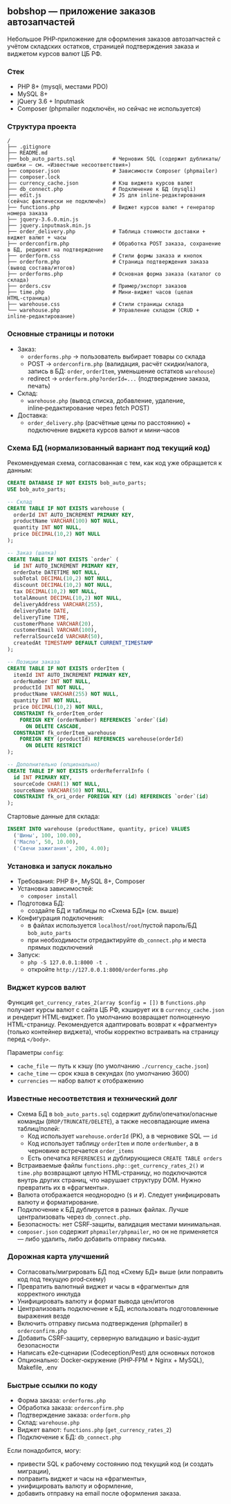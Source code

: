 ## bobshop — приложение заказов автозапчастей

Небольшое PHP‑приложение для оформления заказов автозапчастей с учётом складских остатков, страницей подтверждения заказа и виджетом курсов валют ЦБ РФ.

### Стек
- PHP 8+ (mysqli, местами PDO)
- MySQL 8+
- jQuery 3.6 + Inputmask
- Composer (phpmailer подключён, но сейчас не используется)

### Структура проекта
```
/
├── .gitignore
├── README.md
├── bob_auto_parts.sql            # Черновик SQL (содержит дубликаты/ошибки — см. «Известные несоответствия»)
├── composer.json                 # Зависимости Composer (phpmailer)
├── composer.lock
├── currency_cache.json           # Кэш виджета курсов валют
├── db_connect.php                # Подключение к БД (mysqli)
├── edit.js                       # JS для inline-редактирования (сейчас фактически не подключён)
├── functions.php                 # Виджет курсов валют + генератор номера заказа
├── jquery-3.6.0.min.js
├── jquery.inputmask.min.js
├── order_delivery.php            # Таблица стоимости доставки + виджет валют + часы
├── orderconfirm.php              # Обработка POST заказа, сохранение в БД, редирект на подтверждение
├── orderform.css                 # Стили формы заказа и кнопок
├── orderform.php                 # Страница подтверждения заказа (вывод состава/итогов)
├── orderforms.php                # Основная форма заказа (каталог со склада)
├── orders.csv                    # Пример/экспорт заказов
├── time.php                      # Мини‑виджет часов (целая HTML‑страница)
├── warehouse.css                 # Стили страницы склада
└── warehouse.php                 # Управление складом (CRUD + inline‑редактирование)
```

### Основные страницы и потоки
- Заказ:
  - `orderforms.php` → пользователь выбирает товары со склада
  - POST → `orderconfirm.php` (валидация, расчёт скидки/налога, запись в БД: `order`, `orderItem`, уменьшение остатков `warehouse`)
  - redirect → `orderform.php?orderId=...` (подтверждение заказа, печать)
- Склад:
  - `warehouse.php` (вывод списка, добавление, удаление, inline‑редактирование через fetch POST)
- Доставка:
  - `order_delivery.php` (расчётные цены по расстоянию) + подключение виджета курсов валют и мини‑часов

### Схема БД (нормализованный вариант под текущий код)
Рекомендуемая схема, согласованная с тем, как код уже обращается к данным:
```sql
CREATE DATABASE IF NOT EXISTS bob_auto_parts;
USE bob_auto_parts;

-- Склад
CREATE TABLE IF NOT EXISTS warehouse (
  orderId INT AUTO_INCREMENT PRIMARY KEY,
  productName VARCHAR(100) NOT NULL,
  quantity INT NOT NULL,
  price DECIMAL(10,2) NOT NULL
);

-- Заказ (шапка)
CREATE TABLE IF NOT EXISTS `order` (
  id INT AUTO_INCREMENT PRIMARY KEY,
  orderDate DATETIME NOT NULL,
  subTotal DECIMAL(10,2) NOT NULL,
  discount DECIMAL(10,2) NOT NULL,
  tax DECIMAL(10,2) NOT NULL,
  totalAmount DECIMAL(10,2) NOT NULL,
  deliveryAddress VARCHAR(255),
  deliveryDate DATE,
  deliveryTime TIME,
  customerPhone VARCHAR(20),
  customerEmail VARCHAR(100),
  referralSourceId VARCHAR(50),
  createdAt TIMESTAMP DEFAULT CURRENT_TIMESTAMP
);

-- Позиции заказа
CREATE TABLE IF NOT EXISTS orderItem (
  itemId INT AUTO_INCREMENT PRIMARY KEY,
  orderNumber INT NOT NULL,
  productId INT NOT NULL,
  productName VARCHAR(255) NOT NULL,
  quantity INT NOT NULL,
  price DECIMAL(10,2) NOT NULL,
  CONSTRAINT fk_orderItem_order
    FOREIGN KEY (orderNumber) REFERENCES `order`(id)
      ON DELETE CASCADE,
  CONSTRAINT fk_orderItem_warehouse
    FOREIGN KEY (productId) REFERENCES warehouse(orderId)
      ON DELETE RESTRICT
);

-- Дополнительно (опционально)
CREATE TABLE IF NOT EXISTS orderReferralInfo (
  id INT PRIMARY KEY,
  sourceCode CHAR(1) NOT NULL,
  sourceName VARCHAR(50) NOT NULL,
  CONSTRAINT fk_ori_order FOREIGN KEY (id) REFERENCES `order`(id)
);
```

Стартовые данные для склада:
```sql
INSERT INTO warehouse (productName, quantity, price) VALUES
  ('Шины', 100, 100.00),
  ('Масло', 50, 10.00),
  ('Свечи зажигания', 200, 4.00);
```

### Установка и запуск локально
- Требования: PHP 8+, MySQL 8+, Composer
- Установка зависимостей:
  - `composer install`
- Подготовка БД:
  - создайте БД и таблицы по «Схема БД» (см. выше)
- Конфигурация подключения:
  - в файлах используется `localhost`/`root`/пустой пароль/БД `bob_auto_parts`
  - при необходимости отредактируйте `db_connect.php` и места прямых подключений
- Запуск:
  - `php -S 127.0.0.1:8000 -t .`
  - откройте `http://127.0.0.1:8000/orderforms.php`

### Виджет курсов валют
Функция `get_currency_rates_2(array $config = [])` в `functions.php` получает курсы валют с сайта ЦБ РФ, кэширует их в `currency_cache.json` и рендерит HTML‑виджет. По умолчанию возвращает полноценную HTML-страницу. Рекомендуется адаптировать возврат к «фрагменту» (только контейнер виджета), чтобы корректно встраивать на страницу перед `</body>`.

Параметры `config`:
- `cache_file` — путь к кэшу (по умолчанию `./currency_cache.json`)
- `cache_time` — срок кэша в секундах (по умолчанию 3600)
- `currencies` — набор валют к отображению

### Известные несоответствия и технический долг
- Схема БД в `bob_auto_parts.sql` содержит дубли/опечатки/опасные команды (`DROP/TRUNCATE/DELETE`), а также несовпадающие имена таблиц/полей:
  - Код использует `warehouse.orderId` (PK), а в черновике SQL — `id`
  - Код использует таблицу `orderItem` и поле `orderNumber`, а в черновике встречается `order_items`
  - Есть опечатка `REFERENCES1` и дублирующиеся `CREATE TABLE orders`
- Встраиваемые файлы `functions.php::get_currency_rates_2()` и `time.php` возвращают целую HTML‑страницу, но подключаются внутрь других страниц, что нарушает структуру DOM. Нужно превратить их в «фрагменты».
- Валюта отображается неоднородно (`$` и `₽`). Следует унифицировать валюту и форматирование.
- Подключение к БД дублируется в разных файлах. Лучше централизовать через `db_connect.php`.
- Безопасность: нет CSRF‑защиты, валидация местами минимальная.
- `composer.json` содержит `phpmailer/phpmailer`, но он не применяется — либо удалить, либо добавить отправку письма.

### Дорожная карта улучшений
- Согласовать/мигрировать БД под «Схему БД» выше (или поправить код под текущую prod‑схему)
- Превратить валютный виджет и часы в «фрагменты» для корректного инклуда
- Унифицировать валюту и формат вывода цен/итогов
- Централизовать подключение к БД, использовать подготовленные выражения везде
- Включить отправку письма подтверждения (phpmailer) в `orderconfirm.php`
- Добавить CSRF‑защиту, серверную валидацию и basic‑аудит безопасности
- Написать e2e‑сценарии (Codeception/Pest) для основных потоков
- Опционально: Docker‑окружение (PHP‑FPM + Nginx + MySQL), Makefile, .env

### Быстрые ссылки по коду
- Форма заказа: `orderforms.php`
- Обработка заказа: `orderconfirm.php`
- Подтверждение заказа: `orderform.php`
- Склад: `warehouse.php`
- Виджет валют: `functions.php` (`get_currency_rates_2`)
- Подключение к БД: `db_connect.php`

Если понадобится, могу:
- привести SQL к рабочему состоянию под текущий код (и создать миграции),
- поправить виджет и часы на «фрагменты»,
- унифицировать валюту и оформление,
- добавить отправку на email после оформления заказа.